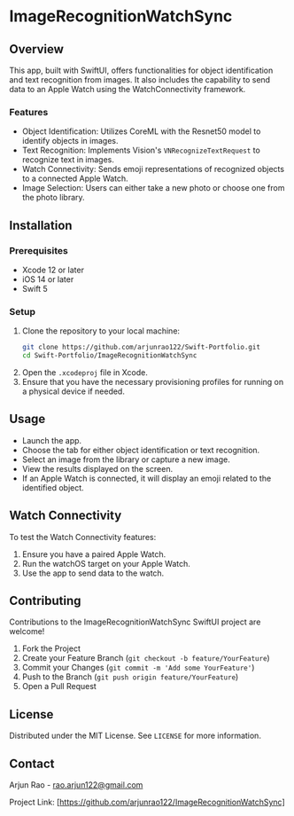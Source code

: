 # ImageRecognitionWatchSync

## Overview
This app, built with SwiftUI, offers functionalities for object identification and text recognition from images. It also includes the capability to send data to an Apple Watch using the WatchConnectivity framework.

### Features
- Object Identification: Utilizes CoreML with the Resnet50 model to identify objects in images.
- Text Recognition: Implements Vision's `VNRecognizeTextRequest` to recognize text in images.
- Watch Connectivity: Sends emoji representations of recognized objects to a connected Apple Watch.
- Image Selection: Users can either take a new photo or choose one from the photo library.

## Installation

### Prerequisites
- Xcode 12 or later
- iOS 14 or later
- Swift 5

### Setup
1. Clone the repository to your local machine:
    ```sh
    git clone https://github.com/arjunrao122/Swift-Portfolio.git
    cd Swift-Portfolio/ImageRecognitionWatchSync
    ```
2. Open the `.xcodeproj` file in Xcode.
3. Ensure that you have the necessary provisioning profiles for running on a physical device if needed.

## Usage
- Launch the app.
- Choose the tab for either object identification or text recognition.
- Select an image from the library or capture a new image.
- View the results displayed on the screen.
- If an Apple Watch is connected, it will display an emoji related to the identified object.

## Watch Connectivity
To test the Watch Connectivity features:
1. Ensure you have a paired Apple Watch.
2. Run the watchOS target on your Apple Watch.
3. Use the app to send data to the watch.

## Contributing

Contributions to the ImageRecognitionWatchSync SwiftUI project are welcome!

1. Fork the Project
2. Create your Feature Branch (`git checkout -b feature/YourFeature`)
3. Commit your Changes (`git commit -m 'Add some YourFeature'`)
4. Push to the Branch (`git push origin feature/YourFeature`)
5. Open a Pull Request

## License

Distributed under the MIT License. See `LICENSE` for more information.

## Contact

Arjun Rao - rao.arjun122@gmail.com

Project Link: [https://github.com/arjunrao122/ImageRecognitionWatchSync]
